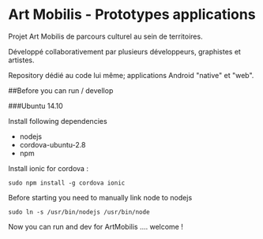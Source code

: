 # Art Mobilis - Prototypes applications

Projet Art Mobilis de parcours culturel au sein de territoires.

Développé collaborativement par plusieurs développeurs, graphistes et artistes.

Repository dédié au code lui même; applications Android "native" et "web".


##Before you can run / devellop

###Ubuntu 14.10

Install following dependencies 
- nodejs
- cordova-ubuntu-2.8
- npm

Install ionic for cordova :

    sudo npm install -g cordova ionic


Before starting you need to manually link node to nodejs

    sudo ln -s /usr/bin/nodejs /usr/bin/node

Now you can run and dev for ArtMobilis .... welcome !
